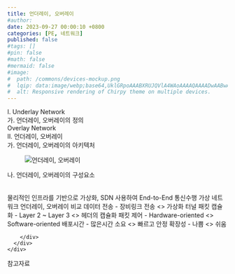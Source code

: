 ```yaml
---
title: 언더레이, 오버레이
#author: 
date: 2023-09-27 00:00:10 +0800
categories: [PE, 네트워크]
published: false
#tags: []
#pin: false
#math: false
#mermaid: false
#image:
#  path: /commons/devices-mockup.png
#  lqip: data:image/webp;base64,UklGRpoAAABXRUJQVlA4WAoAAAAQAAAADwAABwAAQUxQSDIAAAARL0AmbZurmr57yyIiqE8oiG0bejIYEQTgqiDA9vqnsUSI6H+oAERp2HZ65qP/VIAWAFZQOCBCAAAA8AEAnQEqEAAIAAVAfCWkAALp8sF8rgRgAP7o9FDvMCkMde9PK7euH5M1m6VWoDXf2FkP3BqV0ZYbO6NA/VFIAAAA
#  alt: Responsive rendering of Chirpy theme on multiple devices.
---
```


<div class="post-wrap">
  <div class="para">
    <div class="para-title">
      I. Underlay Network 
    </div>
    <div class="para-cntnt">
      <div class="para">
        <div class="para-title">
          가. 언더레이, 오버레이의 정의
        </div>
        <div class="para-cntnt">
          Overlay Network
        </div>
      </div>
    </div>
  </div>
  
  <div class="para">
    <div class="para-title">
      II. 언더레이, 오버레이
    </div>
    <div class="para-cntnt">
      <div class="para">
        <div class="para-title">
          가. 언더레이, 오버레이의 아키텍처
        </div>
        <div class="para-cntnt">
          <figure class="post-figure">
            <img src="/assets/img/posts/언더레이,-오버레이.png" alt="언더레이, 오버레이">
<!--            <figcaption>Source: Unveiling the Metaverse: Exploring Emerging Trends, Multifaceted Perspectives, and Future Challenges</figcaption>-->
          </figure>
        </div>
      </div>
      <div class="para">
        <div class="para-title">
          나. 언더레이, 오버레이의 구성요소
        </div>
        <div class="para-cntnt">
          <table class="post-table">
          </table>
            물리적인 인프라를 기반으로 가상화, SDN 사용하여 End-to-End 통신수행 가상 네트워크
언더레이, 오버레이 비교
  데이터 전송 - 장비링크 전송 &lt;&gt; 가상화 터널
  패킷 캡슐화 - Layer 2 ~ Layer 3 &lt;&gt; 헤더의 캡슐화
  패킷 제어 - Hardware-oriented &lt;&gt; Software-oriented
  배포시간 - 많은시간 소요 &lt;&gt; 빠르고 안정
  확장성 - 나쁨 &lt;&gt; 쉬움

        </div>
      </div>
    </div>
  </div>

  <div class="refr-wrap">
    <div class="refr-title">
        참고자료
    </div>
    <ol class="refr-list">
    <!--    <li>(나현식, 최대선) <a target="_blank" href="https://scienceon.kisti.re.kr/commons/util/originalView.do?cn=JAKO202225948430499&oCn=JAKO202225948430499&dbt=JAKO&journal=NJOU00291864">메타버스 보안 위협 요소 및 대응 방안 검토</a></li>-->
    <!--    <li>(M. Uddin, S. Manickam, H. Ullah, M. Obaidat and A. Dandoush) <a target="_blank" href="https://ieeexplore.ieee.org/abstract/document/10138386">Unveiling the Metaverse: Exploring Emerging Trends, Multifaceted Perspectives, and Future Challenges</a></li>-->
    </ol>
  </div>
</div>

